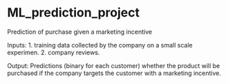 # ML_prediction_project
Prediction of purchase given a marketing incentive

Inputs: 1. training data collected by the company on a small scale experimen. 
        2. company reviews.
       
 Output: Predictions (binary for each customer) whether the product will be purchased if the company targets the customer 
 with a marketing incentive.
